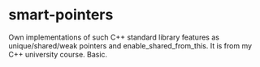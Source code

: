 # smart-pointers
Own implementations of such C++ standard library features as unique/shared/weak pointers and enable_shared_from_this. It is from my C++ university course. Basic.
